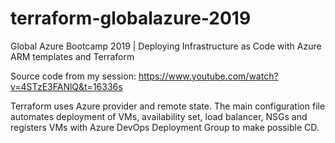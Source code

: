 # terraform-globalazure-2019
Global Azure Bootcamp 2019 | Deploying Infrastructure as Code with Azure ARM templates and Terraform

Source code from my session: https://www.youtube.com/watch?v=4STzE3FANlQ&t=16336s

Terraform uses Azure provider and remote state. The main configuration file automates deployment of VMs, availability set, load balancer, NSGs and registers VMs with Azure DevOps Deployment Group to make possible CD. 
